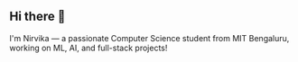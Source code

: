 ## Hi there 👋
I'm Nirvika — a passionate Computer Science student from MIT Bengaluru, working on ML, AI, and full-stack projects!

<!--
**nirvika28/nirvika28** is a ✨ _special_ ✨ repository because its `README.md` (this file) appears on your GitHub profile.

Here are some ideas to get you started:
- 🔭 I’m currently working on: Hugging Face NLP
- 🌱 Learning: Transformers, Deep Learning, Deployment
- 💬 Ask me about: Python, MySQL, ML, Web Dev, C,HTML,CSS

